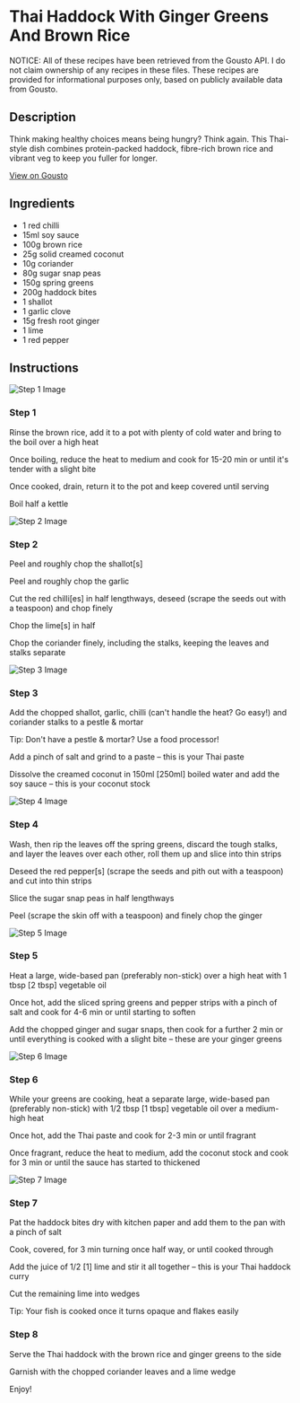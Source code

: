 # Thai Haddock With Ginger Greens And Brown Rice 

NOTICE: All of these recipes have been retrieved from the Gousto API. I do not claim ownership of any recipes in these files. These recipes are provided for informational purposes only, based on publicly available data from Gousto.

## Description

Think making healthy choices means being hungry? Think again. This Thai-style dish combines protein-packed haddock, fibre-rich brown rice and vibrant veg to keep you fuller for longer. 

[View on Gousto](https://www.gousto.co.uk/recipes/cookbook/thai-haddock-ginger-greens-brown-rice)

## Ingredients

- 1 red chilli
- 15ml soy sauce 
- 100g brown rice
- 25g solid creamed coconut
- 10g coriander
- 80g sugar snap peas
- 150g spring greens
- 200g haddock bites
- 1 shallot
- 1 garlic clove
- 15g fresh root ginger
- 1 lime
- 1 red pepper

## Instructions

![Step 1 Image](https://production-media.gousto.co.uk/cms/recipe-step-image/step-1-1621864535765-x200.jpg)

### Step 1

Rinse the brown rice, add it to a pot with plenty of cold water and bring to the boil over a high heat

Once boiling, reduce the heat to medium and cook for 15-20 min or until it's tender with a slight bite

Once cooked, drain, return it to the pot and keep covered until serving

Boil half a kettle

![Step 2 Image](https://production-media.gousto.co.uk/cms/recipe-step-image/step-2-1621864540332-x200.jpg)

### Step 2

Peel and roughly chop the shallot<span class="text-danger">[s]</span>

Peel and roughly chop the garlic

Cut the red chilli<span class="text-danger">[es]</span> in half lengthways, deseed (scrape the seeds out with a teaspoon) and chop finely

Chop the lime<span class="text-danger">[s]</span> in half

Chop the coriander finely, including the stalks, keeping the leaves and stalks separate

![Step 3 Image](https://production-media.gousto.co.uk/cms/recipe-step-image/step-3-1621864545812-x200.jpg)

### Step 3

Add the chopped shallot, garlic, chilli (can't handle the heat? Go easy!) and coriander stalks to a pestle & mortar

Tip: Don't have a pestle & mortar? Use a food processor!

Add a pinch of salt and grind to a paste – this is your Thai paste

Dissolve the creamed coconut in 150ml <span class="text-danger">[250ml]</span> boiled water and add the soy sauce – this is your coconut stock

![Step 4 Image](https://production-media.gousto.co.uk/cms/recipe-step-image/step-4-1621864550155-x200.jpg)

### Step 4

Wash, then rip the leaves off the spring greens, discard the tough stalks, and layer the leaves over each other, roll them up and slice into thin strips

Deseed the red pepper<span class="text-danger">[s]</span> (scrape the seeds and pith out with a teaspoon) and cut into thin strips

Slice the sugar snap peas in half lengthways

Peel (scrape the skin off with a teaspoon) and finely chop the ginger

![Step 5 Image](https://production-media.gousto.co.uk/cms/recipe-step-image/step-5-1621864554518-x200.jpg)

### Step 5

Heat a large, wide-based pan (preferably non-stick) over a high heat with 1 tbsp <span class="text-danger">[2 tbsp]</span> vegetable oil

Once hot, add the sliced spring greens and pepper strips with a pinch of salt and cook for 4-6 min or until starting to soften

Add the chopped ginger and sugar snaps, then cook for a further 2 min or until everything is cooked with a slight bite – these are your ginger greens

![Step 6 Image](https://production-media.gousto.co.uk/cms/recipe-step-image/step-6-1621864558555-x200.jpg)

### Step 6

While your greens are cooking, heat a separate large, wide-based pan (preferably non-stick) with 1/2 tbsp <span class="text-danger">[1 tbsp]</span> vegetable oil over a medium-high heat

Once hot, add the Thai paste and cook for 2-3 min or until fragrant

Once fragrant, reduce the heat to medium, add the coconut stock and cook  for 3 min or until the sauce has started to thickened

![Step 7 Image](https://production-media.gousto.co.uk/cms/recipe-step-image/step-7-1621864562902-x200.jpg)

### Step 7

Pat the haddock bites dry with kitchen paper and add them to the pan with a pinch of salt

Cook, covered, for 3 min turning once half way, or until cooked through

Add the juice of 1/2 <span class="text-danger">[1]</span> lime and stir it all together – this is your Thai haddock curry

Cut the remaining lime into wedges

Tip: Your fish is cooked once it turns opaque and flakes easily

### Step 8

Serve the Thai haddock with the brown rice and ginger greens to the side

Garnish with the chopped coriander leaves and a lime wedge

Enjoy!

